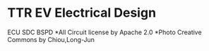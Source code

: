 # TTR EV Electrical Design
ECU
SDC
BSPD
*All Circuit license by Apache 2.0
*Photo Creative Commons by Chiou,Long-Jun
